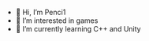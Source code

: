 - 👋 Hi, I’m Penci1
- 👀 I’m interested in games
- 🌱 I’m currently learning C++ and Unity

<!---
a446187673/a446187673 is a ✨ special ✨ repository because its `README.md` (this file) appears on your GitHub profile.
You can click the Preview link to take a look at your changes.
--->
